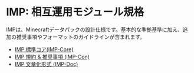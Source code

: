 # IMP: 相互運用モジュール規格

IMPは、Minecraftデータパックの設計仕様です。基本的な準拠基準に加え、追加の推奨事項やフォーマットのガイドラインが含まれます。

- [IMP 標準コア(IMP-Core)](./docs/imp_core.md)
- [IMP 規約 & 推奨事項 (IMP-Con)](./docs/imp_con.md)
- [IMP 文章化形式 (IMP-Doc)](./docs/imp_doc.md)
